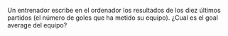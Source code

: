 Un entrenador escribe en el ordenador los resultados de los diez últimos partidos (el número
de goles que ha metido su equipo). ¿Cual es el goal average del equipo?